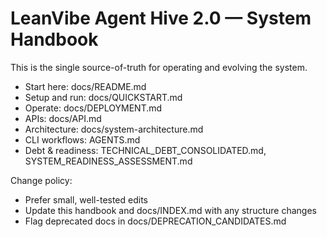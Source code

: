 # LeanVibe Agent Hive 2.0 — System Handbook

This is the single source-of-truth for operating and evolving the system.

- Start here: docs/README.md
- Setup and run: docs/QUICKSTART.md
- Operate: docs/DEPLOYMENT.md
- APIs: docs/API.md
- Architecture: docs/system-architecture.md
- CLI workflows: AGENTS.md
- Debt & readiness: TECHNICAL_DEBT_CONSOLIDATED.md, SYSTEM_READINESS_ASSESSMENT.md

Change policy:
- Prefer small, well-tested edits
- Update this handbook and docs/INDEX.md with any structure changes
- Flag deprecated docs in docs/DEPRECATION_CANDIDATES.md
